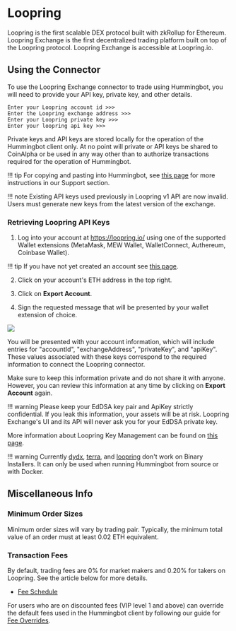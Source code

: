 # Loopring

Loopring is the first scalable DEX protocol built with zkRollup for Ethereum. Loopring Exchange is the first decentralized trading platform built on top of the Loopring protocol. Loopring Exchange is accessible at Loopring.io.

## Using the Connector

To use the Loopring Exchange connector to trade using Hummingbot, you will need to provide your API key, private key, and other details.

```
Enter your Loopring account id >>>
Enter the Loopring exchange address >>>
Enter your Loopring private key >>>
Enter your loopring api key >>>
```

Private keys and API keys are stored locally for the operation of the Hummingbot client only. At no point will private or API keys be shared to CoinAlpha or be used in any way other than to authorize transactions required for the operation of Hummingbot.

!!! tip
    For copying and pasting into Hummingbot, see [this page](https://hummingbot.zendesk.com/hc/en-us/articles/900004871203-Copy-and-paste-your-API-keys) for more instructions in our Support section.

!!! note
    Existing API keys used previously in Loopring v1 API are now invalid. Users must generate new keys from the latest version of the exchange.

### Retrieving Loopring API Keys

1. Log into your account at https://loopring.io/ using one of the supported Wallet extensions (MetaMask, MEW Wallet, WalletConnect, Authereum, Coinbase Wallet).

!!! tip
    If you have not yet created an account see [this page](https://blogs.loopring.org/loopring-exchange-faq/#how-do-i-register-an-account).

2. Click on your account's ETH address in the top right.

3. Click on **Export Account**.

4. Sign the requested message that will be presented by your wallet extension of choice.

![](/assets/img/loopring-api.png)

You will be presented with your account information, which will include entries for "accountId", "exchangeAddress", "privateKey", and "apiKey". These values associated with these keys correspond to the required information to connect the Loopring connector.

Make sure to keep this information private and do not share it with anyone. However, you can review this information at any time by clicking on **Export Account** again.

!!! warning
    Please keep your EdDSA key pair and ApiKey strictly confidential. If you leak this information, your assets will be at risk. Loopring Exchange's UI and its API will never ask you for your EdDSA private key.

More information about Loopring Key Management can be found on [this page](https://docs3.loopring.io/en/basics/key_mgmt.html?h=key%20).

!!! warning
    Currently [dydx](/spot-connectors/dydx/), [terra](/protocol-connectors/terra), and [loopring](/spot-connectors/loopring/) don't work on Binary Installers. It can only be used when running Hummingbot from source or with Docker.

## Miscellaneous Info

### Minimum Order Sizes

Minimum order sizes will vary by trading pair. Typically, the minimum total value of an order must at least 0.02 ETH equivalent.

### Transaction Fees

By default, trading fees are 0% for market makers and 0.20% for takers on Loopring. See the article below for more details.

- [Fee Schedule](https://blogs.loopring.org/loopring-exchange-faq/)

For users who are on discounted fees (VIP level 1 and above) can override the default fees used in the Hummingbot client by following our guide for [Fee Overrides](/operation/override-fees).
